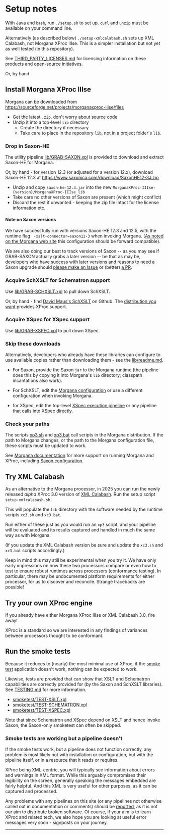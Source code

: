 # Setup notes

With Java and `bash`, run `./setup.sh` to set up. `curl` and `unzip` must be available on your command line.

Alternatively (as described below) `./setup-xmlcalabash.sh` sets up XML Calabash, not Morgana XProc IIIse. This is a simpler installation but not yet as well tested (in this repository).

See [THIRD_PARTY_LICENSES.md](THIRD_PARTY_LICENSES.md) for licensing information on these products and open-source initiatives.

Or, by hand

## Install Morgana XProc IIIse

Morgana can be downloaded from  https://sourceforge.net/projects/morganaxproc-iiise/files

  - Get the latest `.zip`, don't worry about source code
  - Unzip it into a top-level `lib` directory
    - Create the directory if necessary
    - Take care to place in the repository `lib`, not in a project folder's `lib`.

### Drop in Saxon-HE

The utility pipeline [lib/GRAB-SAXON.xpl](lib/GRAB-SAXON.xpl) is provided to download and extract Saxon-HE for Morgana.

Or, by hand - for version 12.3 (or adjusted for a version 12.x), download Saxon-HE 12.3 at https://www.saxonica.com/download/SaxonHE12-3J.zip

  - Unzip and copy `saxon-he-12.3.jar` into the new `MorganaXProc-IIIse-{version}/MorganaXProc-IIIse_lib`
  - Take care no other versions of Saxon are present (which might conflict)
  - Discard the rest if unwanted - keeping the zip file intact for the license information etc.

#### Note on Saxon versions

We have successfully run with versions Saxon-HE 12.3 and 12.5, with the runtime flag ` -xslt-connector=saxon12-3` when invoking Morgana. ([As noted on the Morgana web site](https://www.xml-project.com/manual/ch02.html#configuration_s1_1_s2_2) this configuration should be forward compatible).

We are also doing our best to track versions of Saxon -- as you may see if GRAB-SAXON actually grabs a later version -- be that as may be, developers who have success with later versions and reasons to need a Saxon upgrade should [please make an Issue](https://github.com/usnistgov/oscal-xproc3/issues) or (better) [a PR](https://github.com/usnistgov/oscal-xproc3/pulls).

### Acquire SchXSLT for Schematron support

Use [lib/GRAB-SCHXSLT.xpl](lib/GRAB-SCHXSLT.xpl) to pull down SchXSLT.

Or, by hand - find [David Maus's SchXSLT](https://github.com/schxslt/schxslt) on Github. The [distribution you want](https://github.com/schxslt/schxslt/releases/download/v1.9.5/schxslt-1.9.5-xproc.zip) provides XProc support.

### Acquire XSpec for XSpec support

Use [lib/GRAB-XSPEC.xpl](lib/GRAB-XSPEC.xpl) to pull down XSpec.

### Skip these downloads

Alternatively, developers who already have these libraries can configure to use available copies rather than downloading them - see the [lib/readme.md](lib/readme.md).

- For Saxon, provide the Saxon `jar` to the Morgana runtime (the pipeline does this by copying it into Morgana's `lib` directory; classpath incantations also work).

- For SchXSLT, edit the [Morgana configuration](lib/morgana-config.xml) or use a different configuration when invoking Morgana.

- for XSpec, edit the top-level [XSpec execution pipeline](xspec/xspec-execute.xpl) or any pipeline that calls into XSpec directly.

### Check your paths

The scripts [xp3.sh](xp3.sh) and [xp3.bat](xp3.bat) call scripts in the Morgana distribution. If the path to Morgana changes, or the path to the Morgana configuration file, these scripts must be updated to work.

See [Morgana documentation](https://www.xml-project.com/manual/index.html) for more support on running Morgana and XProc, including [Saxon configuration](https://www.xml-project.com/manual/ch02.html#configuration_s1_1_s2_2).

## Try XML Calabash

As an alternative to the Morgana processor, in 2025 you can run the newly released *alpha* XProc 3.0 version of [XML Calabash](https://github.com/xmlcalabash/xmlcalabash3). Run the setup script `setup-xmlcalabash.sh`.

This will populate the `lib` directory with the software needed by the runtime scripts `xc3.sh` and `xc3.bat`.

Run either of these just as you would run an `xp3` script, and your pipeline will be evaluated and its results captured and handled in much the same way as with Morgana.

(If you update the XML Calabash version be sure and update the `xc3.sh` and `xc3.bat` scripts accordingly.)

Keep in mind this may still be experimental when you try it. We have only early impressions on how these two processors compare or even how to test to ensure robust runtimes across processors (conformance testing). In particular, there may be undocumented platform requirements for either processor, for us to discover and reconcile. Strange tracebacks are possible!

## Try your own XProc engine

If you already have either Morgana XProc IIIse or XML Calabash 3.0, fire away!

XProc is a standard so we are interested in any findings of variances between processors thought to be conformant.

## Run the smoke tests

Because it reduces to (nearly) the most minimal use of XProc, if the [smoke test](./smoketest/TEST-XPROC3.xpl) application doesn't work, nothing can be expected to work.

Likewise, tests are provided that can show that XSLT and Schematron capabilities are correctly provided for (by the Saxon and SchXSLT libraries). See [TESTING.md](TESTING.md) for more information.

- [smoketest/TEST-XSLT.xpl](smoketest/TEST-XSLT.xpl)
- [smoketest/TEST-SCHEMATRON.xpl](smoketest/TEST-SCHEMATRON.xpl)
- [smoketest/TEST-XSPEC.xpl](smoketest/TEST-XSPEC.xpl)

Note that since Schematron and XSpec depend on XSLT and hence invoke Saxon, the Saxon-only smoketest can often be skipped.

### Smoke tests are working but a pipeline doesn't

If the smoke tests work, but a pipeline does not function correctly, any problem is most likely not with installation or configuration, but with the pipeline itself, or in a resource that it reads or requires.

XProc being XML-centric, you will typically see information about errors and warnings in XML format. While this arguably compromises their legibility on the screen, generally speaking the messages embedded are fairly helpful. And this XML is very useful for other purposes, as it can be captured and processed.

Any problems with any pipelines on this site (or any pipelines not otherwise called out in documentation or comments) should be [reported](https://github.com/usnistgov/oscal-xproc3/issues), as it is not our aim to distribute broken software. Of course, if your aim is to learn XProc and related tech, we also hope you are looking at useful error messages very soon - signposts on your journey.

---

